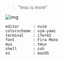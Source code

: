 > "less is more"

![img](https://imgur.com/SehOajN.png)

```text
editor      : nvim
colorscheme : vim-yami
terminal    : iTerm2
font        : Fira Mono
mux         : tmux
shell       : zsh
os          : macOS
